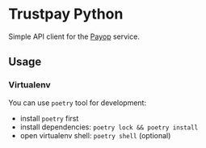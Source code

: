 # Trustpay Python

Simple API client for the [Payop](https://payop.com/) service.

## Usage

### Virtualenv
You can use `poetry` tool for development:
 - install `poetry` first 
 - install dependencies: `poetry lock && poetry install`
 - open virtualenv shell: `poetry shell` (optional)